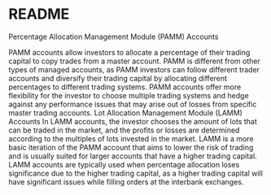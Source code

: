 # README #

Percentage Allocation Management Module (PAMM) Accounts

PAMM accounts allow investors to allocate a percentage of their trading capital to copy trades from a master account. PAMM is different from other types of managed accounts, as PAMM investors can follow different trader accounts and diversify their trading capital by allocating different percentages to different trading systems. PAMM accounts offer more flexibility for the investor to choose multiple trading systems and hedge against any performance issues that may arise out of losses from specific master trading accounts.
Lot Allocation Management Module (LAMM) Accounts
In LAMM accounts, the investor chooses the amount of lots that can be traded in the market, and the profits or losses are determined according to the multiples of lots invested in the market. LAMM is a more basic iteration of the PAMM account that aims to lower the risk of trading and is usually suited for larger accounts that have a higher trading capital. LAMM accounts are typically used when percentage allocation loses significance due to the higher trading capital, as a higher trading capital will have significant issues while filling orders at the interbank exchanges.

